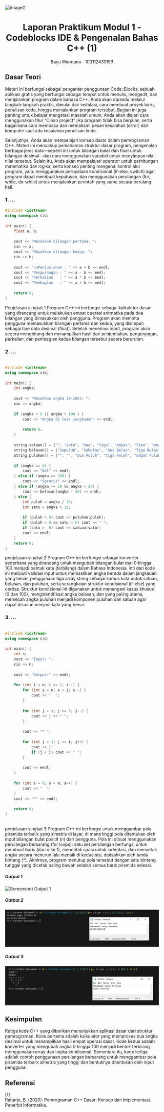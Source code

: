<img width="322" height="393" alt="image" src="https://github.com/user-attachments/assets/f52ab240-fb29-4843-bd5b-75f5ee676427" /># <h1 align="center">Laporan Praktikum Modul 1 - Codeblocks IDE & Pengenalan Bahas C++ (1)</h1>
<p align="center">Bayu Wandana - 103112430159</p>

## Dasar Teori
Materi ini berfungsi sebagai pengantar penggunaan Code::Blocks, sebuah aplikasi gratis yang berfungsi sebagai tempat untuk menulis, mengedit, dan menjalankan program dalam bahasa C++. Anda akan dipandu melalui langkah-langkah praktis, dimulai dari instalasi, cara membuat proyek baru, penulisan kode, hingga menjalankan program tersebut. Bagian ini juga penting untuk belajar mengatasi masalah umum; Anda akan diajari cara menggunakan fitur "Clean project" jika program tidak bisa berjalan, serta bagaimana cara membaca dan memahami pesan kesalahan (error) dari komputer saat ada kesalahan penulisan kode.

Selanjutnya, Anda akan mempelajari konsep dasar dalam pemrograman C++. Materi ini mencakup pemahaman struktur dasar program, pengenalan berbagai jenis data—seperti int untuk bilangan bulat dan float untuk bilangan desimal—dan cara menggunakan variabel untuk menyimpan nilai-nilai tersebut. Selain itu, Anda akan mempelajari operator untuk perhitungan matematika dan logika, serta konsep penting mengenai kontrol alur program, yaitu menggunakan pernyataan kondisional (if-else, switch) agar program dapat membuat keputusan, dan menggunakan perulangan (for, while, do-while) untuk menjalankan perintah yang sama secara berulang kali.

### 1. ...

```C++
#include <iostream>
using namespace std;

int main() {
    float a, b;

    cout << "Masukkan bilangan pertama: ";
    cin >> a;
    cout << "Masukkan bilangan kedua: ";
    cin >> b;

    cout << "\nPenjumlahan : " << a + b << endl;
    cout << "Pengurangan : " << a - b << endl;
    cout << "Perkalian   : " << a * b << endl;
    cout << "Pembagian   : " << a / b << endl;

    return 0;
}

```
Penjelasan singkat 1
Program C++ ini berfungsi sebagai kalkulator dasar yang dirancang untuk melakukan empat operasi aritmatika pada dua bilangan yang dimasukkan oleh pengguna. Program akan meminta pengguna memasukkan bilangan pertama dan kedua, yang disimpan sebagai tipe data desimal (float). Setelah menerima input, program akan segera menghitung dan menampilkan hasil dari penjumlahan, pengurangan, perkalian, dan pembagian kedua bilangan tersebut secara berurutan.


### 2. ...

```C++

#include <iostream>
using namespace std;

int main() {
    int angka;

    cout << "Masukkan angka (0-100): ";
    cin >> angka;

    if (angka < 0 || angka > 100 ) {
        cout << "Angka di luar jangkauan" << endl;

        return 0;
    }

    string satuan[] = {"", "satu", "dua", "tiga", "empat", "lima", "enam",  "tujuh", "delapan", "sembilan"};
    string belasan[] = {"Sepuluh", "Sebelas", "Dua Belas", "Tiga Belas", "Empat Belas", "Lima Belas", "Enam Belas", "Tujuh Belas", "Delapan Belas", "Sembilan Belas"};
    string puluhan[] = {"", "", "Dua Puluh", "Tiga Puluh", "Empat Puluh", "Lima Puluh", "Enam Puluh", "Tujuh Puluh", "Delapan Puluh", "Sembilan Puluh"};

    if (angka == 0) {
        cout << "Nol" << endl;
    } else if (angka == 100) {
        cout << "Seratus" << endl;
    } else if (angka >= 10 && angka < 20) {
        cout << belasan[angka - 10] << endl;
    } else {
        int puluh = angka / 10;
        int satu = angka % 10;

        if (puluh > 0) cout << puluhan[puluh];
        if (puluh > 0 && satu > 0) cout << " ";
        if (satu >  0) cout << satuan[satu];
        cout << endl;
    }
    return 0;
}

```
penjelasan singkat 2
Program C++ ini berfungsi sebagai konverter sederhana yang dirancang untuk mengubah bilangan bulat dari 0 hingga 100 menjadi bentuk kata (terbilang) dalam Bahasa Indonesia. Inti dari kode ini meliputi validasi input untuk memastikan angka berada dalam jangkauan yang benar, penggunaan tiga array string sebagai kamus kata untuk satuan, belasan, dan puluhan, serta serangkaian struktur kondisional (if-else) yang cerdas. Struktur kondisional ini digunakan untuk menangani kasus khusus (0 dan 100), mengidentifikasi angka belasan, dan yang paling utama, memecah angka puluhan menjadi komponen puluhan dan satuan agar dapat disusun menjadi kata yang benar.

### 3. ...

```C++

#include <iostream>
using namespace std;

int main() {
    int n;
    cout << "Input: ";
    cin >> n;

    cout << "Output:" << endl;

    for (int i = n; i >= 1; i--) {
        for (int s = n; s > i; s--) {
            cout << "  ";
        }

        for (int j = i; j >= 1; j--) {
            cout << j << " ";
        }

        cout << "* ";

        for (int j = 1; j <= i; j++) {
            cout << j;
            if (j < i) cout << " ";
        }

        cout << endl;
    }

    for (int s = 0; s < n; s++) {
        cout << "  ";
    }
    cout << "*" << endl;

    return 0;
}



```
penjelasan singkat  3
Program C++ ini berfungsi untuk menggambar pola piramida terbalik yang simetris di layar, di mana tinggi pola ditentukan oleh input bilangan bulat positif ($n$) dari pengguna. Pola ini dibuat menggunakan perulangan bersarang (for loops): satu set perulangan berfungsi untuk membuat baris (dari $n$ ke 1), mencetak spasi untuk indentasi, dan mencetak angka secara menurun lalu menaik di kedua sisi, dipisahkan oleh tanda bintang (*). Akhirnya, program menutup pola tersebut dengan satu bintang tunggal yang dicetak paling bawah setelah semua baris piramida selesai.

##### Output 1
![Screenshot Output 1]()

##### Output 2
![Screenshot Output 2](https://github.com/kyyyyraa/Struktur-Data-Assigment/blob/main/Modul-1/Output-1-2.jpg)

##### Output 3
![Screenshot Output 3](https://github.com/kyyyyraa/Struktur-Data-Assigment/blob/main/Modul-1/Output-1-3.jpg)


## Kesimpulan
Ketiga kode C++ yang diberikan menunjukkan aplikasi dasar dari struktur pemrograman. Kode pertama adalah kalkulator yang memproses dua angka desimal untuk menampilkan hasil empat operasi dasar. Kode kedua adalah konverter yang mengubah angka 0 hingga 100 menjadi bentuk terbilang menggunakan array dan logika kondisional. Sementara itu, kode ketiga adalah contoh penggunaan perulangan bersarang untuk menggambar pola piramida terbalik simetris yang tinggi dan bentuknya ditentukan oleh input pengguna.

## Referensi
[1]
<br>Raharjo, B. (2020). Pemrograman C++ Dasar: Konsep dan Implementasi. Penerbit Informatika.

<br>
